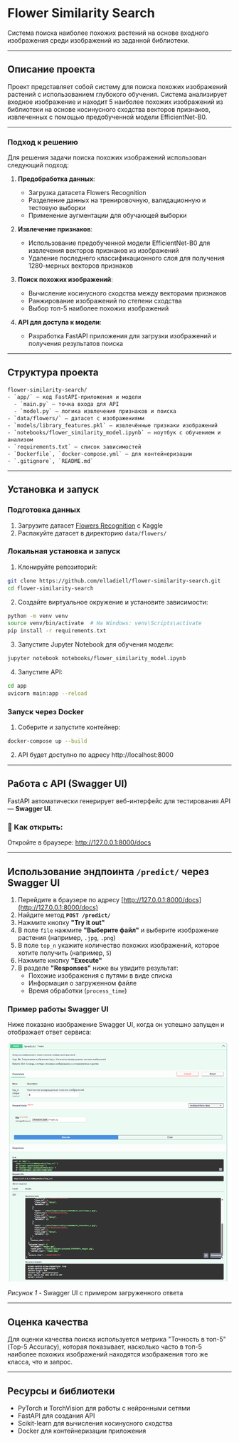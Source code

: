 # Flower Similarity Search

Система поиска наиболее похожих растений на основе входного изображения среди изображений из заданной библиотеки.

---

## Описание проекта

Проект представляет собой систему для поиска похожих изображений растений с использованием глубокого обучения. Система анализирует входное изображение и находит 5 наиболее похожих изображений из библиотеки на основе косинусного сходства векторов признаков, извлеченных с помощью предобученной модели EfficientNet-B0.

---

### Подход к решению

Для решения задачи поиска похожих изображений использован следующий подход:

1. **Предобработка данных**:
   - Загрузка датасета Flowers Recognition
   - Разделение данных на тренировочную, валидационную и тестовую выборки
   - Применение аугментации для обучающей выборки

2. **Извлечение признаков**:
   - Использование предобученной модели EfficientNet-B0 для извлечения векторов признаков из изображений
   - Удаление последнего классификационного слоя для получения 1280-мерных векторов признаков

3. **Поиск похожих изображений**:
   - Вычисление косинусного сходства между векторами признаков
   - Ранжирование изображений по степени сходства
   - Выбор топ-5 наиболее похожих изображений

4. **API для доступа к модели**:
   - Разработка FastAPI приложения для загрузки изображений и получения результатов поиска

---

## Структура проекта

```
flower-similarity-search/
- `app/` — код FastAPI-приложения и модели
  - `main.py` — точка входа для API
  - `model.py` — логика извлечения признаков и поиска
- `data/flowers/` — датасет с изображениями
- `models/library_features.pkl` — извлечённые признаки изображений
- `notebooks/flower_similarity_model.ipynb` — ноутбук с обучением и анализом
- `requirements.txt` — список зависимостей
- `Dockerfile`, `docker-compose.yml` — для контейнеризации
- `.gitignore`, `README.md`

```

---

## Установка и запуск

### Подготовка данных

1. Загрузите датасет [Flowers Recognition](https://www.kaggle.com/datasets/alxmamaev/flowers-recognition) с Kaggle
2. Распакуйте датасет в директорию `data/flowers/`

### Локальная установка и запуск

1. Клонируйте репозиторий:
```bash
git clone https://github.com/elladiell/flower-similarity-search.git
cd flower-similarity-search
```

2. Создайте виртуальное окружение и установите зависимости:
```bash
python -m venv venv
source venv/bin/activate  # На Windows: venv\Scripts\activate
pip install -r requirements.txt
```

3. Запустите Jupyter Notebook для обучения модели:
```bash
jupyter notebook notebooks/flower_similarity_model.ipynb
```

4. Запустите API:
```bash
cd app
uvicorn main:app --reload
```

### Запуск через Docker

1. Соберите и запустите контейнер:
```bash
docker-compose up --build
```

2. API будет доступно по адресу http://localhost:8000

---

## Работа с API (Swagger UI)

FastAPI автоматически генерирует веб-интерфейс для тестирования API — **Swagger UI**.

### 🔗 Как открыть:

Откройте в браузере: http://127.0.0.1:8000/docs

---

## Использование эндпоинта `/predict/` через Swagger UI

1. Перейдите в браузере по адресу [http://127.0.0.1:8000/docs](http://127.0.0.1:8000/docs)
2. Найдите метод **`POST /predict/`**
3. Нажмите кнопку **"Try it out"**
4. В поле `file` нажмите **"Выберите файл"** и выберите изображение растения (например, `.jpg`, `.png`)
5. В поле `top_n` укажите количество похожих изображений, которое хотите получить (например, `5`)
6. Нажмите кнопку **"Execute"**
7. В разделе **"Responses"** ниже вы увидите результат:
    - Похожие изображения с путями в виде списка 
    - Информация о загруженном файле
    - Время обработки (`process_time`)

### Пример работы Swagger UI

Ниже показано изображение Swagger UI, когда он успешно запущен и отображает ответ сервиса:

![Swagger UI](https://github.com/elladiell/flower-similarity-search/blob/main/assets/swagger_ui.png)

*Рисунок 1* - Swagger UI с примером загруженного ответа

---

## Оценка качества

Для оценки качества поиска используется метрика "Точность в топ-5" (Top-5 Accuracy), которая показывает, насколько часто в топ-5 наиболее похожих изображений находятся изображения того же класса, что и запрос.

---

## Ресурсы и библиотеки

- PyTorch и TorchVision для работы с нейронными сетями
- FastAPI для создания API
- Scikit-learn для вычисления косинусного сходства
- Docker для контейнеризации приложения
